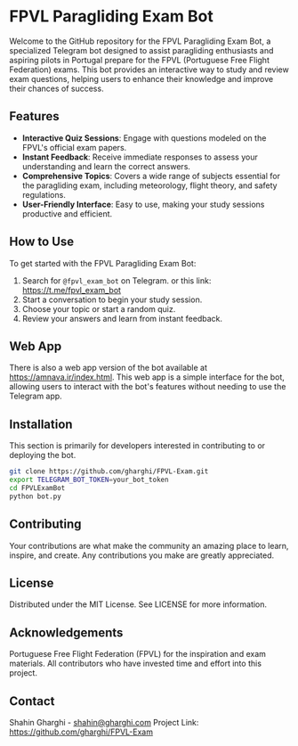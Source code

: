 # FPVL Paragliding Exam Bot

Welcome to the GitHub repository for the FPVL Paragliding Exam Bot, a specialized Telegram bot designed to assist paragliding enthusiasts and aspiring pilots in Portugal prepare for the FPVL (Portuguese Free Flight Federation) exams. This bot provides an interactive way to study and review exam questions, helping users to enhance their knowledge and improve their chances of success.

## Features

- **Interactive Quiz Sessions**: Engage with questions modeled on the FPVL's official exam papers.
- **Instant Feedback**: Receive immediate responses to assess your understanding and learn the correct answers.
- **Comprehensive Topics**: Covers a wide range of subjects essential for the paragliding exam, including meteorology, flight theory, and safety regulations.
- **User-Friendly Interface**: Easy to use, making your study sessions productive and efficient.

## How to Use

To get started with the FPVL Paragliding Exam Bot:

1. Search for `@fpvl_exam_bot` on Telegram. or this link: https://t.me/fpvl_exam_bot
2. Start a conversation to begin your study session.
3. Choose your topic or start a random quiz.
4. Review your answers and learn from instant feedback.

## Web App

There is also a web app version of the bot available at https://amnava.ir/index.html. This web app is a simple interface for the bot, allowing users to interact with the bot's features without needing to use the Telegram app.

## Installation

This section is primarily for developers interested in contributing to or deploying the bot.

```bash
git clone https://github.com/gharghi/FPVL-Exam.git
export TELEGRAM_BOT_TOKEN=your_bot_token
cd FPVLExamBot
python bot.py
```

## Contributing

Your contributions are what make the community an amazing place to learn, inspire, and create. Any contributions you make are greatly appreciated.

## License

Distributed under the MIT License. See LICENSE for more information.

## Acknowledgements

Portuguese Free Flight Federation (FPVL) for the inspiration and exam materials.
All contributors who have invested time and effort into this project.

## Contact

Shahin Gharghi - shahin@gharghi.com
Project Link: https://github.com/gharghi/FPVL-Exam